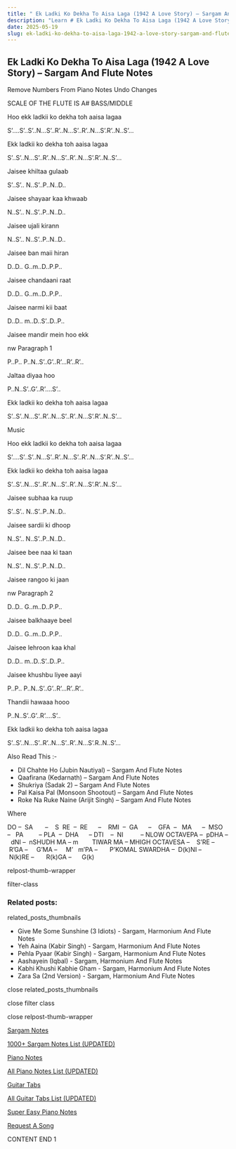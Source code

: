 ```yaml
---
title: " Ek Ladki Ko Dekha To Aisa Laga (1942 A Love Story) – Sargam And Flute Notes"
description: "Learn # Ek Ladki Ko Dekha To Aisa Laga (1942 A Love Story) – Sargam And Flute Notes notes, sargam, harmonium notations and flute notes. Easy step-by-step tutorial for beginners."
date: 2025-05-19
slug: ek-ladki-ko-dekha-to-aisa-laga-1942-a-love-story-sargam-and-flute-notes
---
```


## Ek Ladki Ko Dekha To Aisa Laga (1942 A Love Story) – Sargam And Flute Notes

Remove Numbers From Piano Notes
Undo Changes

SCALE OF THE FLUTE IS A# BASS/MIDDLE

Hoo ekk ladkii ko dekha toh aaisa lagaa

S’….S’..S’..N…S’..R’..N…S’..R’..N…S’.R’..N..S’…

Ekk ladkii ko dekha toh aaisa lagaa

S’..S’..N…S’..R’..N…S’..R’..N…S’.R’..N..S’…

Jaisee khiltaa gulaab

S’..S’.. N..S’..P..N..D..

Jaisee shayaar kaa khwaab

N..S’.. N..S’..P..N..D..

Jaisee ujali kirann

N..S’.. N..S’..P..N..D..

Jaisee ban maii hiran

D..D.. G..m..D..P.P..

Jaisee chandaani raat

D..D.. G..m..D..P.P..

Jaisee narmi kii baat

D..D.. m..D..S’..D..P..

Jaisee mandir mein hoo ekk

nw Paragraph 1

P..P.. P..N..S’..G’..R’…R’..R’..

Jaltaa diyaa hoo

P..N..S’..G’..R’….S’..

Ekk ladkii ko dekha toh aaisa lagaa

S’..S’..N…S’..R’..N…S’..R’..N…S’.R’..N..S’…

Music

Hoo ekk ladkii ko dekha toh aaisa lagaa

S’….S’..S’..N…S’..R’..N…S’..R’..N…S’.R’..N..S’...

Ekk ladkii ko dekha toh aaisa lagaa

S’..S’..N…S’..R’..N…S’..R’..N…S’.R’..N..S’…

Jaisee subhaa ka ruup

S’..S’.. N..S’..P..N..D..

Jaisee sardii ki dhoop

N..S’.. N..S’..P..N..D..

Jaisee bee naa ki taan

N..S’.. N..S’..P..N..D..

Jaisee rangoo ki jaan

nw Paragraph 2

D..D.. G..m..D..P.P..

Jaisee balkhaaye beel

D..D.. G..m..D..P.P..

Jaisee lehroon kaa khal

D..D.. m..D..S’..D..P..

Jaisee khushbu liyee aayi

P..P.. P..N..S’..G’..R’…R’..R’..

Thandii hawaaa hooo

P..N..S’..G’..R’….S’..

Ekk ladkii ko dekha toh aaisa lagaa

S’..S’..N…S’..R’..N…S’..R’..N…S’.R..N..S’…

Also Read This :-

- Dil Chahte Ho (Jubin Nautiyal) – Sargam And Flute Notes
- Qaafirana (Kedarnath) – Sargam And Flute Notes
- Shukriya (Sadak 2) – Sargam And Flute Notes
- Pal Kaisa Pal (Monsoon Shootout) – Sargam And Flute Notes
- Roke Na Ruke Naine (Arijit Singh) – Sargam And Flute Notes

Where

DO –  SA       –    S  RE  –  RE      –    RMI  –  GA      –    GFA  –   MA      –  MSO  –   PA         – PLA  –  DHA      – DTI    –  NI          – NLOW OCTAVEPA –  pDHA –  dNI –  nSHUDH MA – m        TIWAR MA – MHIGH OCTAVESA –    S’RE –     R’GA –     G’MA –     M’   m’PA –       P’KOMAL SWARDHA –  D(k)NI –       N(k)RE –       R(k)GA –      G(k)

relpost-thumb-wrapper

filter-class

### Related posts:

related_posts_thumbnails

- Give Me Some Sunshine (3 Idiots) - Sargam, Harmonium And Flute Notes
- Yeh Aaina (Kabir Singh) - Sargam, Harmonium And Flute Notes
- Pehla Pyaar (Kabir Singh) - Sargam, Harmonium And Flute Notes
- Aashayein (Iqbal) - Sargam, Harmonium And Flute Notes
- Kabhi Khushi Kabhie Gham - Sargam, Harmonium And Flute Notes
- Zara Sa (2nd Version) - Sargam, Harmonium And Flute Notes

close related_posts_thumbnails

close filter class

close relpost-thumb-wrapper

[Sargam Notes](/sargam-notes.html)

[1000+ Sargam Notes List (UPDATED)](/all-songs-list-sargam-notes.html)

[Piano Notes](/piano-notes.html)

[All Piano Notes List (UPDATED)](/all-songs-list-piano-notes.html)

[Guitar Tabs](/guitar-tabs.html)

[All Guitar Tabs List (UPDATED)](/all-songs-list-guitar-tabs.html)

[Super Easy Piano Notes](https://studywall.in/)

[Request A Song](/request-a-song.html)

CONTENT END 1
